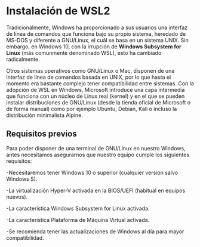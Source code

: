 # Instalación de WSL2

Tradicionalmente, Windows ha proporcionado a sus usuarios una interfaz de línea de comandos que funciona bajo su propio sistema, heredado de MS-DOS y diferente a GNU/Linux, el cuál se basa en un sistema UNIX. Sin embargo, en Windows 10, con la irrupción de __Windows Subsystem for Linux__ (más comunmente denominado WSL), esto ha cambiado radicalmente.

Otros sistemas operativos como GNU/Linux o Mac, disponen de una interfaz de línea de comandos basada en UNIX, por lo que hasta el momento era bastante complejo tener compatibilidad entre sistemas. Con la adopción de WSL en Windows, Microsoft introduce una capa intermedia que funciona con un núcleo de Linux real (kernel) y en el que se pueden instalar distribuciones de GNU/Linux (desde la tienda oficial de Microsoft o de forma manual) como por ejemplo Ubuntu, Debian, Kali o incluso la distribución minimalista Alpine.

## Requisitos previos

Para poder disponer de una terminal de GNU/Linux en nuestro Windows, antes necesitamos asegurarnos que nuestro equipo cumple los siguientes requisitos:

-Necesitaremos tener Windows 10 o superior (cualquier versión salvo Windows S).

-La virtualización Hyper-V activada en la BIOS/UEFI (habitual en equipos nuevos).

-La característica Windows Subsystem for Linux activada.

-La característica Plataforma de Máquina Virtual activada.

-Se recomienda tener las actualizaciones de Windows al día para mayor compatibilidad.